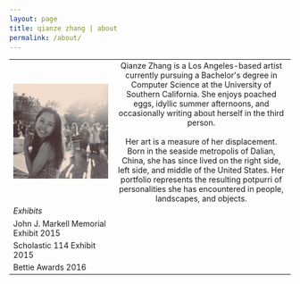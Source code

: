 ```yaml
---
layout: page
title: qianze zhang | about
permalink: /about/
---
```

| | |
| ------------- |:-------------:|
|![alt text](https://raw.githubusercontent.com/qianze/qianze.github.io/master/images/qianze.me.jpg "Photo by Taylor Willis")| Qianze Zhang is a Los Angeles-based artist currently pursuing a Bachelor's degree in Computer Science at the University of Southern California. She enjoys poached eggs, idyllic summer afternoons, and occasionally writing about herself in the third person.<br><br>Her art is a measure of her displacement. Born in the seaside metropolis of Dalian, China, she has since lived on the right side, left side, and middle of the United States. Her portfolio represents the resulting potpurri of personalities she has encountered in people, landscapes, and objects.| 
|*Exhibits*|
|John J. Markell Memorial Exhibit 2015|
|Scholastic 114 Exhibit 2015|
|Bettie Awards 2016|
